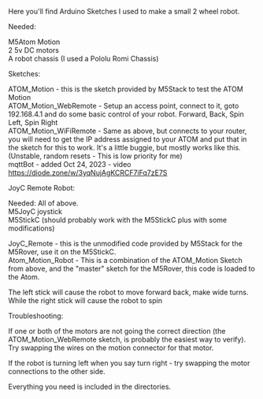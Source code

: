 Here you'll find Arduino Sketches I used to make a small 2 wheel robot.  

Needed:  

M5Atom Motion  
2 5v DC motors  
A robot chassis (I used a Pololu Romi Chassis)  

Sketches:  

ATOM_Motion - this is the sketch provided by M5Stack to test the ATOM Motion  
ATOM_Motion_WebRemote - Setup an access point, connect to it, goto 192.168.4.1 and do some basic control of your robot. Forward, Back, Spin Left, Spin Right  
ATOM_Motion_WiFiRemote - Same as above, but connects to your router, you will need to get the IP address assigned to your ATOM and put that in the sketch for this to work.  It's a little buggie, but mostly works like this. (Unstable, random resets - This is low priority for me)  
mqttBot - added Oct 24, 2023 - video https://diode.zone/w/3yqNujAgKCRCF7iFq7zE7S  

JoyC Remote Robot:

Needed:
All of above.  
M5JoyC joystick  
M5StickC (should probably work with the M5StickC plus with some modifications)  

JoyC_Remote - this is the unmodified code provided by M5Stack for the M5Rover, use it on the M5StickC.  
Atom_Motion_Robot - This is a combination of the ATOM_Motion Sketch from above, and the "master" sketch for the M5Rover, this code is loaded to the Atom.  

The left stick will cause the robot to move forward back, make wide turns.  
While the right stick will cause the robot to spin  

Troubleshooting:  

If one or both of the motors are not going the correct direction (the ATOM_Motion_WebRemote sketch, is probably the easiest way to verify). Try swapping the wires on the motion connector for that motor.  

If the robot is turning left when you say turn right - try swapping the motor connections to the other side.  

Everything you need is included in the directories.  


